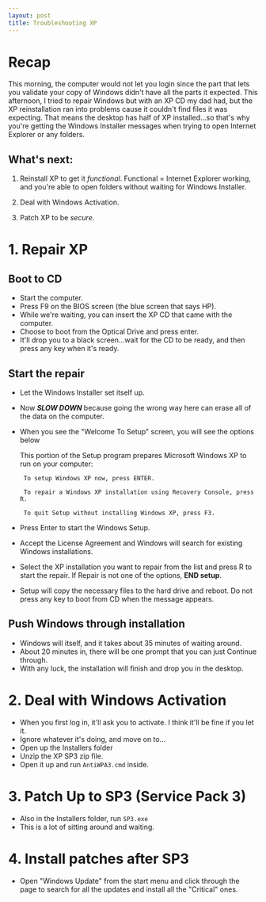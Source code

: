 ```yaml
---
layout: post
title: Troubleshooting XP
---
```


# Recap

This morning, the computer would not let you login since the part that lets you validate your copy of Windows didn't have all the parts it expected. This afternoon, I tried to repair Windows but with an XP CD my dad had, but the XP reinstallation ran into problems cause it couldn't find files it was expecting. That means the desktop has half of XP installed...so that's why you're getting the Windows Installer messages when trying to open Internet Explorer or any folders.

## What's next:

1. Reinstall XP to get it *functional*. Functional = Internet Explorer working, and you're able to open folders without waiting for Windows Installer.

2. Deal with Windows Activation.

3. Patch XP to be *secure*.


# 1. Repair XP

## Boot to CD

* Start the computer.
* Press F9 on the BIOS screen (the blue screen that says HP).
* While we're waiting, you can insert the XP CD that came with the computer.
* Choose to boot from the Optical Drive and press enter.
* It'll drop you to a black screen...wait for the CD to be ready, and then press any key when it's ready.

## Start the repair

* Let the Windows Installer set itself up.
* Now ***SLOW DOWN*** because going the wrong way here can erase all of the data on the computer.

* When you see the "Welcome To Setup" screen, you will see the options below  

	This portion of the Setup program prepares Microsoft 
	   Windows XP to run on your computer:

	   To setup Windows XP now, press ENTER.

	   To repair a Windows XP installation using Recovery Console, press R.

	   To quit Setup without installing Windows XP, press F3.

* Press Enter to start the Windows Setup. 
* Accept the License Agreement and Windows will search for existing Windows installations.
* Select the XP installation you want to repair from the list and press R to start the repair. If Repair is not one of the options, **END setup**.
* Setup will copy the necessary files to the hard drive and reboot.  Do not press any key to boot from CD when the message appears.

## Push Windows through installation

* Windows will itself, and it takes about 35 minutes of waiting around.
* About 20 minutes in, there will be one prompt that you can just Continue through.
* With any luck, the installation will finish and drop you in the desktop.

# 2. Deal with Windows Activation

* When you first log in, it'll ask you to activate. I think it'll be fine if you let it.
* Ignore whatever it's doing, and move on to...
* Open up the Installers folder
* Unzip the XP SP3 zip file.
* Open it up and run `AntiWPA3.cmd` inside.

# 3. Patch Up to SP3 (Service Pack 3)

* Also in the Installers folder, run `SP3.exe`
* This is a lot of sitting around and waiting.

# 4. Install patches after SP3

* Open "Windows Update" from the start menu and click through the page to search for all the updates and install all the "Critical" ones.
